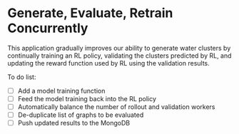 # Generate, Evaluate, Retrain Concurrently

This application gradually improves our ability to generate water clusters by continually training an RL policy,
validating the clusters predicted by RL,
and updating the reward function used by RL using the validation results.

To do list: 
- [ ] Add a model training function
- [ ] Feed the model training back into the RL policy
- [ ] Automatically balance the number of rollout and validation workers 
- [ ] De-duplicate list of graphs to be evaluated
- [ ] Push updated results to the MongoDB
